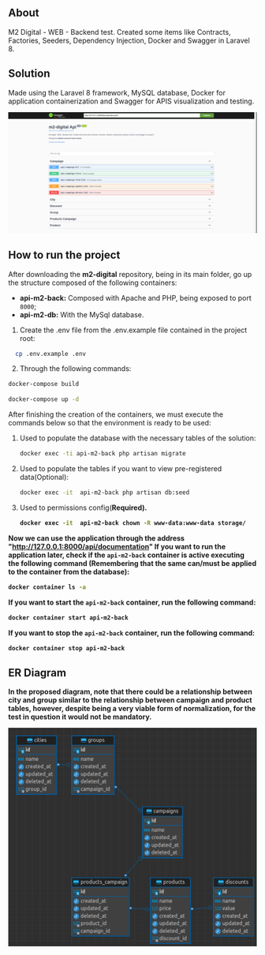 ## About

M2 Digital - WEB - Backend test. Created some items like Contracts, Factories, Seeders, Dependency Injection, Docker and Swagger in Laravel 8.

## Solution

Made using the Laravel 8 framework, MySQL database, Docker for application containerization and Swagger for APIS visualization and testing.

![img.png](img.png)

## How to run the project

After downloading the **m2-digital** repository, being in its main folder, go up the structure composed of the following containers:

- **api-m2-back:** Composed with Apache and PHP, being exposed to port `8000`;
- **api-m2-db:** With the MySql database.

1) Create the .env file from the .env.example file contained in the project root:
```sh
  cp .env.example .env
```
2) Through the following commands:
```sh 
docker-compose build
```
```sh 
docker-compose up -d
```

After finishing the creation of the containers, we must execute the commands below so that the environment is ready to be used:

1. Used to populate the database with the necessary tables of the solution:
   ```sh 
   docker exec -ti api-m2-back php artisan migrate
   ```
2. Used to populate the tables if you want to view pre-registered data(Optional):
   ```sh 
   docker exec -it  api-m2-back php artisan db:seed
   ```
3. Used to permissions config(<strong>Required).
   ```sh 
   docker exec -it  api-m2-back chown -R www-data:www-data storage/
   ```
   
Now we can use the application through the address "http://127.0.0.1:8000/api/documentation"
If you want to run the application later, check if the `api-m2-back` container is active
executing the following command (Remembering that the same can/must be applied to the container
from the database):

```sh
docker container ls -a
```
If you want to start the `api-m2-back` container, run the following command:
```sh
docker container start api-m2-back
```
If you want to stop the `api-m2-back` container, run the following command:
```sh
docker container stop api-m2-back
```
## ER Diagram
In the proposed diagram, note that there could be a relationship between city and group similar to the relationship between campaign and product tables, however, despite being a very viable form of normalization, for the test in question it would not be mandatory.

![img_1.png](img_1.png)
